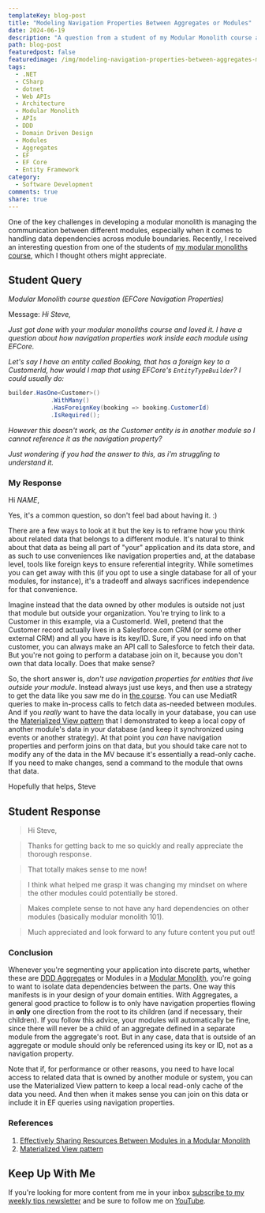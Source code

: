 ```yaml
---
templateKey: blog-post
title: "Modeling Navigation Properties Between Aggregates or Modules"
date: 2024-06-19
description: "A question from a student of my Modular Monolith course about how to effectively access related data from a different module. It's a frequent question from DDD students when it comes to modeling aggregates as well."
path: blog-post
featuredpost: false
featuredimage: /img/modeling-navigation-properties-between-aggregates-modules.png
tags:
  - .NET
  - CSharp
  - dotnet
  - Web APIs
  - Architecture
  - Modular Monolith
  - APIs
  - DDD
  - Domain Driven Design
  - Modules
  - Aggregates
  - EF
  - EF Core
  - Entity Framework
category:
  - Software Development
comments: true
share: true
---
```


One of the key challenges in developing a modular monolith is managing the communication between different modules, especially when it comes to handling data dependencies across module boundaries. Recently, I received an interesting question from one of the students of [my modular monoliths course](https://dometrain.com/bundle/from-zero-to-hero-modular-monoliths-in-dotnet/), which I thought others might appreciate.

## Student Query

*Modular Monolith course question (EFCore Navigation Properties)*

Message:
*Hi Steve,*

*Just got done with your modular monoliths course and loved it. I have a question about how navigation properties work inside each module using EFCore.*

*Let's say I have an entity called Booking, that has a foreign key to a CustomerId, how would I map that using EFCore's `EntityTypeBuilder`? I could usually do:*

```csharp
builder.HasOne<Customer>()
            .WithMany()
            .HasForeignKey(booking => booking.CustomerId)
            .IsRequired();
```

*However this doesn't work, as the Customer entity is in another module so I cannot reference it as the navigation property?*

*Just wondering if you had the answer to this, as i'm struggling to understand it.*

### My Response

Hi *NAME*,

Yes, it's a common question, so don't feel bad about having it. :)

There are a few ways to look at it but the key is to reframe how you think about related data that belongs to a different module. It's natural to think about that data as being all part of "your" application and its data store, and as such to use conveniences like navigation properties and, at the database level, tools like foreign keys to ensure referential integrity. While sometimes you can get away with this (if you opt to use a single database for all of your modules, for instance), it's a tradeoff and always sacrifices independence for that convenience.

Imagine instead that the data owned by other modules is outside not just that module but outside your organization. You're trying to link to a Customer in this example, via a CustomerId. Well, pretend that the Customer record actually lives in a Salesforce.com CRM (or some other external CRM) and all you have is its key/ID. Sure, if you need info on that customer, you can always make an API call to Salesforce to fetch their data. But you're not going to perform a database join on it, because you don't own that data locally. Does that make sense?

So, the short answer is, *don't use navigation properties for entities that live outside your module*. Instead always just use keys, and then use a strategy to get the data like you saw me do in [the course](https://dometrain.com/bundle/from-zero-to-hero-modular-monoliths-in-dotnet/). You can use MediatR queries to make in-process calls to fetch data as-needed between modules. And if you *really* want to have the data locally in your database, you can use the [Materialized View pattern](https://learn.microsoft.com/en-us/azure/architecture/patterns/materialized-view) that I demonstrated to keep a local copy of another module's data in your database (and keep it synchronized using events or another strategy). At that point you *can* have navigation properties and perform joins on that data, but you should take care not to modify any of the data in the MV because it's essentially a read-only cache. If you need to make changes, send a command to the module that owns that data.

Hopefully that helps,
Steve

## Student Response

> Hi Steve,

> Thanks for getting back to me so quickly and really appreciate the thorough response.

> That totally makes sense to me now!

> I think what helped me grasp it was changing my mindset on where the other modules could potentially be stored.

> Makes complete sense to not have any hard dependencies on other modules (basically modular monolith 101).

> Much appreciated and look forward to any future content you put out!

### Conclusion

Whenever you're segmenting your application into discrete parts, whether these are [DDD Aggregates](https://deviq.com/domain-driven-design/aggregate-pattern) or Modules in a [Modular Monolith](https://dometrain.com/bundle/from-zero-to-hero-modular-monoliths-in-dotnet/), you're going to want to isolate data dependencies between the parts. One way this manifests is in your design of your domain entities. With Aggregates, a general good practice to follow is to only have navigation properties flowing in **only** one direction from the root to its children (and if necessary, their children). If you follow this advice, your modules will automatically be fine, since there will never be a child of an aggregate defined in a separate module from the aggregate's root. But in any case, data that is outside of an aggregate or module should only be referenced using its key or ID, not as a navigation property.

Note that if, for performance or other reasons, you need to have local access to related data that is owned by another module or system, you can use the Materialized View pattern to keep a local read-only cache of the data you need. And then when it makes sense you can join on this data or include it in EF queries using navigation properties.

### References

1. [Effectively Sharing Resources Between Modules in a Modular Monolith](https://ardalis.com/effectively-sharing-resources-between-modules-modular-monolith/)
2. [Materialized View pattern](https://learn.microsoft.com/en-us/azure/architecture/patterns/materialized-view)

## Keep Up With Me

If you're looking for more content from me in your inbox [subscribe to my weekly tips newsletter](/tips) and be sure to follow me on [YouTube](https://www.youtube.com/ardalis?sub_confirmation=1).

